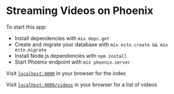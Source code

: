 # Streaming Videos on Phoenix

To start this app:

  * Install dependencies with `mix deps.get`
  * Create and migrate your database with `mix ecto.create && mix ecto.migrate`
  * Install Node.js dependencies with `npm install`
  * Start Phoenix endpoint with `mix phoenix.server`

Visit [`localhost:4000`](http://localhost:4000) in your browser for the index

Visit [`localhost:4000/videos`](http://localhost:4000/videos) in your browser for a list of videos
